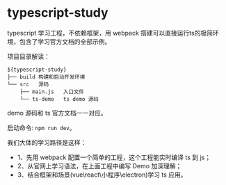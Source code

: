 # typescript-study

typescript 学习工程，不依赖框架，用 webpack 搭建可以直接运行ts的极简环境，包含了学习官方文档的全部示例。

项目目录解读：

    ${typescript-study}
    ├── build 构建和启动开发环境
    └── src   源码
        ├── main.js   入口文件
        └── ts-demo   ts demo 源码

demo 源码和 ts 官方文档一一对应。

启动命令: `npm run dev`。

我们大体的学习路径是这样：

 - 1、先用 webpack 配置一个简单的工程，这个工程能实时编译 ts 到 js；
 - 2、从官网上学习语法，在上面工程中编写 Demo 加深理解；
 - 3、结合框架和场景(vue\react\小程序\electron)学习 ts 应用。
